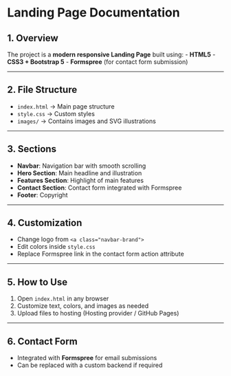 # Landing Page Documentation

## 1. Overview

The project is a **modern responsive Landing Page** built using: -
**HTML5** - **CSS3 + Bootstrap 5** - **Formspree** (for contact form
submission)

------------------------------------------------------------------------

## 2. File Structure

-   `index.html` → Main page structure
-   `style.css` → Custom styles
-   `images/` → Contains images and SVG illustrations

------------------------------------------------------------------------

## 3. Sections

-   **Navbar**: Navigation bar with smooth scrolling
-   **Hero Section**: Main headline and illustration
-   **Features Section**: Highlight of main features
-   **Contact Section**: Contact form integrated with Formspree
-   **Footer**: Copyright

------------------------------------------------------------------------

## 4. Customization

-   Change logo from `<a class="navbar-brand">`
-   Edit colors inside `style.css`
-   Replace Formspree link in the contact form action attribute

------------------------------------------------------------------------

## 5. How to Use

1.  Open `index.html` in any browser
2.  Customize text, colors, and images as needed
3.  Upload files to hosting (Hosting provider / GitHub Pages)

------------------------------------------------------------------------

## 6. Contact Form

-   Integrated with **Formspree** for email submissions
-   Can be replaced with a custom backend if required
